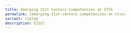 ```yaml
---
title: Emerging 21st Century Competencies at CTSS
permalink: /emerging-21st-century-competencies-at-ctss/
variant: tiptap
description: E21CC
---
```

